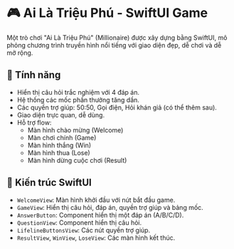 # 🎮 Ai Là Triệu Phú - SwiftUI Game

Một trò chơi "Ai Là Triệu Phú" (Millionaire) được xây dựng bằng SwiftUI, mô phỏng chương trình truyền hình nổi tiếng với giao diện đẹp, dễ chơi và dễ mở rộng.

## 📱 Tính năng

- Hiển thị câu hỏi trắc nghiệm với 4 đáp án.
- Hệ thống các mốc phần thưởng tăng dần.
- Các quyền trợ giúp: 50:50, Gọi điện, Hỏi khán giả (có thể thêm sau).
- Giao diện trực quan, dễ dùng.
- Hỗ trợ flow:
  - Màn hình chào mừng (Welcome)
  - Màn chơi chính (Game)
  - Màn hình thắng (Win)
  - Màn hình thua (Lose)
  - Màn hình dừng cuộc chơi (Result)

## 🧱 Kiến trúc SwiftUI

- `WelcomeView`: Màn hình khởi đầu với nút bắt đầu game.
- `GameView`: Hiển thị câu hỏi, đáp án, quyền trợ giúp và bảng mốc.
- `AnswerButton`: Component hiển thị một đáp án (A/B/C/D).
- `QuestionView`: Component hiển thị câu hỏi.
- `LifelineButtonsView`: Các nút quyền trợ giúp.
- `ResultView`, `WinView`, `LoseView`: Các màn hình kết thúc.
